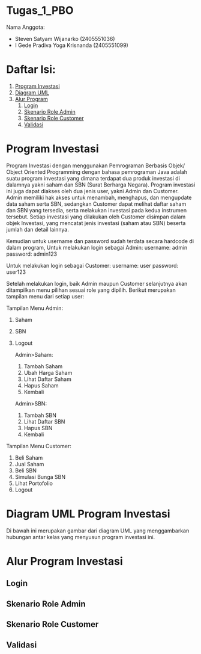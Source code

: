 # Tugas_1_PBO
Nama Anggota:
- Steven Satyam Wijanarko (2405551036)
- I Gede Pradiva Yoga Krisnanda (2405551099)

# Daftar Isi:
1. [Program Investasi](#Program-Investasi)
2. [Diagram UML](#Diagram-UML-Program-Investasi)
3. [Alur Program](#Alur-Program-Investasi)
   1. [Login](#login)
   2. [Skenario Role Admin](#Skenario-Role-Admin)
   3. [Skenario Role Customer](#Skenario-Role-Customer)
   4. [Validasi](#Validasi)

# Program Investasi
  Program Investasi dengan menggunakan Pemrograman Berbasis Objek/ Object Oriented Programming dengan bahasa pemrograman Java adalah suatu program investasi yang dimana terdapat dua produk investasi di dalamnya yakni saham dan SBN (Surat Berharga Negara). Program investasi ini juga dapat diakses oleh dua jenis user, yakni Admin dan Customer. 
  Admin memiliki hak akses untuk menambah, menghapus, dan mengupdate data saham serta SBN, sedangkan Customer dapat melihat daftar saham dan SBN yang tersedia, serta melakukan investasi pada kedua instrumen tersebut. Setiap investasi yang dilakukan oleh Customer disimpan dalam objek Investasi, yang mencatat jenis investasi (saham atau SBN) beserta jumlah dan detail lainnya. 
  
  Kemudian untuk username dan password sudah terdata secara hardcode di dalam program,
  Untuk melakukan login sebagai Admin:
  username: admin
  password: admin123

  Untuk melakukan login sebagai Customer:
  username: user
  password: user123
  
  Setelah melakukan login, baik Admin maupun Customer selanjutnya akan ditampilkan menu pilihan sesuai role yang dipilih. Berikut merupakan tampilan menu dari setiap user:
  
  Tampilan Menu Admin:
  1. Saham
  2. SBN
  3. Logout

     Admin>Saham:
     1. Tambah Saham
     2. Ubah Harga Saham
     3. Lihat Daftar Saham
     4. Hapus Saham
     5. Kembali

     Admin>SBN:
     1. Tambah SBN
     2. Lihat Daftar SBN
     3. Hapus SBN
     4. Kembali

  Tampilan Menu Customer:
  1. Beli Saham
  2. Jual Saham
  3. Beli SBN
  4. Simulasi Bunga SBN
  5. Lihat Portofolio
  6. Logout

# Diagram UML Program Investasi
  Di bawah ini merupakan gambar dari diagram UML yang menggambarkan hubungan antar kelas yang menyusun program investasi ini.
  

# Alur Program Investasi

## Login

## Skenario Role Admin


## Skenario Role Customer


## Validasi
   
